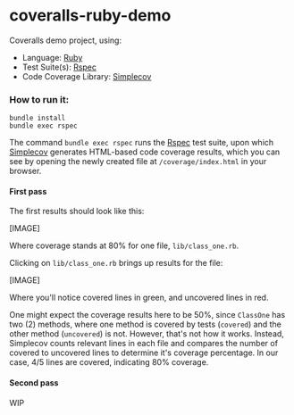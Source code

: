 # coveralls-ruby-demo

Coveralls demo project, using:

* Language: [Ruby](https://www.ruby-lang.org/) 
* Test Suite(s): [Rspec](https://rspec.info/) 
* Code Coverage Library: [Simplecov](https://github.com/colszowka/simplecov)

### How to run it:

```
bundle install
bundle exec rspec
```

The command `bundle exec rspec` runs the [Rspec](https://rspec.info/) test suite, upon which [Simplecov](https://github.com/colszowka/simplecov) generates HTML-based code coverage results, which you can see by opening the newly created file at `/coverage/index.html` in your browser.

#### First pass

The first results should look like this:

[IMAGE]

Where coverage stands at 80% for one file, `lib/class_one.rb`.

Clicking on `lib/class_one.rb` brings up results for the file:

[IMAGE]

Where you'll notice covered lines in green, and uncovered lines in red.

One might expect the coverage results here to be 50%, since `ClassOne` has two (2) methods, where one method is covered by tests (`covered`) and the other method (`uncovered`) is not. However, that's not how it works. Instead, Simplecov counts relevant lines in each file and compares the number of covered to uncovered lines to determine it's coverage percentage. In our case, 4/5 lines are covered, indicating 80% coverage.

#### Second pass
WIP

